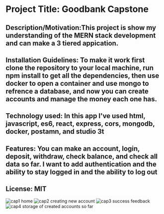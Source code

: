 # Project Title: Goodbank Capstone
## Description/Motivation:This project is show my understanding of the MERN stack development and can make a 3 tiered appication.
## Installation Guidelines: To make it work first clone the repository to your local machine, run npm install to get all the dependencies, then use docker to open a container and use mongo to refrence a database, and now you can create accounts and manage the money each one has.
## Technology used: In this app I've used html, javascript, es6, react, express, cors, mongodb, docker, postamn, and studio 3t 
## Features: You can make an account, login, deposit, withdraw, check balance, and check all data so far. I want to add authentication and the ability to stay logged in and the ability to log out
## License: MIT
![cap1](https://github.com/BermudaOG/goodbank-capstone/assets/132487356/6868329a-b17d-451c-9529-44c852577cee)
home
![cap2](https://github.com/BermudaOG/goodbank-capstone/assets/132487356/8bdc2ba5-a213-48da-8525-ed8e0b4be7a4)
creating new account
![cap3](https://github.com/BermudaOG/goodbank-capstone/assets/132487356/f40e74d6-c01d-4d10-bd96-24230143c325)
success feedback
![cap4](https://github.com/BermudaOG/goodbank-capstone/assets/132487356/889e45e8-082f-4da6-936f-440515522a26)
storage of created accounts so far

